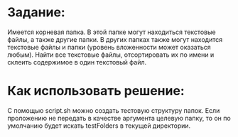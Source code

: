 # Задание:
Имеется корневая папка. В этой папке могут находиться текстовые файлы, а также другие папки. В других папках также могут находится текстовые файлы и папки (уровень вложенности может оказаться любым).
Найти все текстовые файлы, отсортировать их по имени и склеить содержимое в один текстовый файл.

# Как использовать решение:
С помощью script.sh можно создать тестовую структуру папок.
Если проложению не передать в качестве аргумента целевую папку, то он по умолчанию будет искать testFolders в текущей директории.
